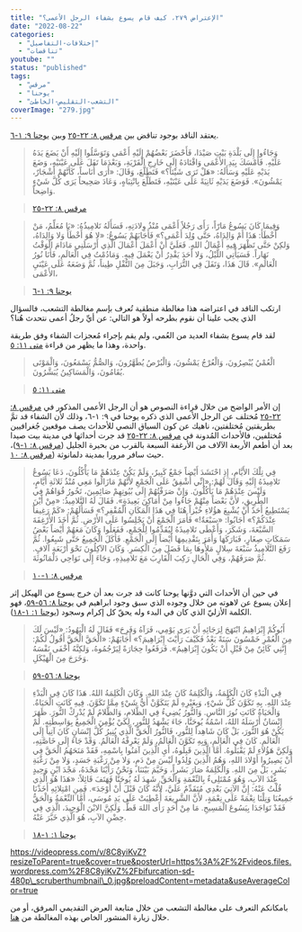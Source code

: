 ```yaml
---
title: "الإعتراض ٢٧٩، كيف قام يسوع بشفاء الرجل الأعمى؟"
date: "2022-08-22"
categories: 
  - "إختلافات-التفاصيل"
  - "تناقضات"
youtube: ""
status: "published"
tags: 
  - "مرقس"
  - "يوحنا"
  - "التشعب-التقليص-الخاطئ"
coverImage: "279.jpg"
---
```


يعتقد الناقد بوجود تناقض بين [مرقس ٨: ٢٢-٢٥](https://my.bible.com/bible/101/MRK.8.22-25) وبين [يوحنا ٩: ١-٦](https://my.bible.com/bible/101/JHN.9.1-6).

> وَجَاءُوا إِلَى بَلْدَةِ بَيْتِ صَيْدَا، فَأَحْضَرَ بَعْضُهُمْ إِلَيْهِ أَعْمَى وَتَوَسَّلُوا إِلَيْهِ أَنْ يَضَعَ يَدَهُ عَلَيْهِ. فَأَمْسَكَ بِيَدِ الأَعْمَى وَاقْتَادَهُ إِلَى خَارِجِ الْقَرْيَةِ، وَبَعْدَمَا تَفَلَ عَلَى عَيْنَيْهِ، وَضَعَ يَدَيْهِ عَلَيْهِ وَسَأَلَهُ: «هَلْ تَرَى شَيْئاً؟» فَتَطَلَّعَ، وَقَالَ: «أَرَى أُنَاساً، كَأَنَّهُمْ أَشْجَارٌ، يَمْشُونَ». فَوَضَعَ يَدَيْهِ ثَانِيَةً عَلَى عَيْنَيْهِ، فَتَطَلَّعَ بِانْتِبَاهٍ، وَعَادَ صَحِيحاً يَرَى كُلَّ شَيْءٍ وَاضِحاً.

> [مرقس ٨: ٢٢-٢٥](https://my.bible.com/bible/101/MRK.8.22-25)

> وَفِيمَا كَانَ يَسُوعُ مَارّاً، رَأَى رَجُلاً أَعْمَى مُنْذُ وِلادَتِهِ، فَسَأَلَهُ تَلامِيذُهُ: «يَا مُعَلِّمُ، مَنْ أَخْطَأَ: هَذَا أَمْ وَالِدَاهُ، حَتَّى وُلِدَ أَعْمَى؟» فَأَجَابَهُمْ يَسُوعُ: «لا هُوَ أَخْطَأَ وَلا وَالِدَاهُ، وَلكِنْ حَتَّى تَظْهَرَ فِيهِ أَعْمَالُ اللهِ. فَعَلَيَّ أَنْ أَعْمَلَ أَعْمَالَ الَّذِي أَرْسَلَنِي مَادَامَ الْوَقْتُ نَهَاراً. فَسَيَأْتِي اللَّيْلُ، وَلا أَحَدَ يَقْدِرُ أَنْ يَعْمَلَ فِيهِ. وَمَادُمْتُ فِي الْعَالَمِ، فَأَنَا نُورُ الْعَالَمِ». قَالَ هَذَا، وَتَفَلَ فِي التُّرَابِ، وَجَبَلَ مِنَ التُّفْلِ طِيناً، ثُمَّ وَضَعَهُ عَلَى عَيْنَيِ الأَعْمَى،

> [يوحنا ٩: ١-٦](https://my.bible.com/bible/101/JHN.9.1-6)

ارتكب الناقد في اعتراضه هذا مغالطة منطقية تُعرف بإسم مغالطة التشعب، فالسؤال الذي يجب علينا أن نقوم بطرحه أولاً هو التالي: عن أيِّ رجلُ أعمى نتحدث هُنا؟

لقد قام يسوع بشفاء العديد من العُمي، ولم يقم بإجراء مُعجزات الشفاء وفق طريقة واحدة، وهذا ما يظهر من قراءة [متى ١١: ٥](https://my.bible.com/bible/101/MAT.11.5).

> الْعُمْيُ يُبْصِرُونَ، وَالْعُرْجُ يَمْشُونَ، وَالْبُرْصُ يُطَهَّرُونَ، وَالصُّمُّ يَسْمَعُونَ، وَالْمَوْتَى يُقَامُونَ، وَالْمَسَاكِينُ يُبَشَّرُونَ.

> [متى ١١: ٥](https://my.bible.com/bible/101/MAT.11.5)

إن الأمر الواضح من خلال قراءة النصوص هو أن الرجل الأعمى المذكور في [مرقس ٨: ٢٢-٢٥](https://my.bible.com/bible/101/MRK.8.22-25) مُختلف عن الرجل الأعمى الذي ذكره يوحنا في ٩: ١-٦، وذلك لأن الشفاء قد تمَّ بطريقتين مُختلفتين، ناهيك عن كون السياق النصي للأحداث يصف موقعين جُغرافيين مُختلفين، فالأحداث المُدونة في [مرقس ٨: ٢٢-٢٥](https://my.bible.com/bible/101/MRK.8.22-25) قد جرت أحداثها في مدينة بيت صيدا بعد أن أطعم الأربعة الآلاف من الأرغفة السبعة بالقرب من بحيرة الجليل ([مرقس ٨: ١-٩](https://my.bible.com/bible/101/MRK.8.1-9))، حيث سافر مرورا بمدينة دلمانوثة ([مرقس ٨: ١٠](https://my.bible.com/bible/101/MRK.8.10).

> فِي تِلْكَ الأَيَّامِ، إِذِ احْتَشَدَ أَيْضاً جَمْعٌ كَبِيرٌ، وَلَمْ يَكُنْ عِنْدَهُمْ مَا يَأْكُلُونَ، دَعَا يَسُوعُ تَلامِيذَهُ إِلَيْهِ وَقَالَ لَهُمْ: «إِنِّي أُشْفِقُ عَلَى الْجَمْعِ لأَنَّهُمْ مَازَالُوا مَعِي مُنْذُ ثَلاثَةِ أَيَّامٍ، وَلَيْسَ عِنْدَهُمْ مَا يَأْكُلُونَ. وَإِنْ صَرَفْتُهُمْ إِلَى بُيُوتِهِمْ صَائِمِينَ، تَخُورُ قُوَاهُمْ فِي الطَّرِيقِ، لأَنَّ بَعْضاً مِنْهُمْ جَاءُوا مِنْ أَمَاكِنَ بَعِيدَةٍ». فَقَالَ لَهُ التَّلامِيذُ: «مِنْ أَيْنَ يَسْتَطِيعُ أَحَدٌ أَنْ يُشْبِعَ هؤُلاءِ خُبْزاً هُنَا فِي هَذَا الْمَكَانِ الْمُقْفِرِ؟» فَسَأَلَهُمْ: «كَمْ رَغِيفاً عِنْدَكُمْ؟» أَجَابُوا: «سَبْعَةٌ!» فَأَمَرَ الْجَمْعَ أَنْ يَجْلِسُوا عَلَى الأَرْضِ. ثُمَّ أَخَذَ الأَرْغِفَةَ السَّبْعَةَ، وَشَكَرَ، وَأَعْطَى تَلامِيذَهُ لِيُقَدِّمُوا لِلْجَمْعِ، فَفَعَلُوا وَكَانَ مَعَهُمْ أَيْضاً بَعْضُ سَمَكَاتٍ صِغَارٍ، فَبَارَكَهَا وَأَمَرَ بِتَقْدِيمِهَا أَيْضاً إِلَى الْجَمْعِ. فَأَكَلَ الْجَمِيعُ حَتَّى شَبِعُوا. ثُمَّ رَفَعَ التَّلامِيذُ سَبْعَةَ سِلالٍ مَلأُوهَا بِمَا فَضَلَ مِنَ الْكِسَرِ. وَكَانَ الآكِلُونَ نَحْوَ أَرْبَعَةِ آلافٍ. ثُمَّ صَرَفَهُمْ، وَفِي الْحَالِ رَكِبَ الْقَارِبَ مَعَ تَلامِيذِهِ، وَجَاءَ إِلَى نَوَاحِي دَلْمَانُوثَةَ.

> [مرقس ٨: ١-١٠](https://my.bible.com/bible/101/MRK.8.1-10)

في حين أن الأحداث التي دوَّنها يوحنا كانت قد جرت بعد أن خرج يسوع من الهيكل إثر إعلان يسوع عن لاهوته من خلال وجوده الذي سبق وجود ابراهيم في [يوحنا ٨: ٥٦-٥٩](https://my.bible.com/bible/101/JHN.8.56-59)، فهو الكلمة الأزليّ الذي كان في البدء وله يحقّ كل إكرام وسجود ([يوحنا ١: ١-١٨](https://my.bible.com/bible/101/JHN.1.1-18)).

> أَبُوكُمْ إِبْرَاهِيمُ ابْتَهَجَ لِرَجَائِهِ أَنْ يَرَى يَوْمِي، فَرَآهُ وَفَرِحَ» فَقَالَ لَهُ الْيَهُودُ: «لَيْسَ لَكَ مِنَ الْعُمْرِ خَمْسُونَ سَنَةً بَعْدُ فَكَيْفَ رَأَيْتَ إِبْرَاهِيمَ؟» أَجَابَهُمْ: «الْحَقَّ الْحَقَّ أَقُولُ لَكُمْ: إِنَّنِي كَائِنٌ مِنْ قَبْلِ أَنْ يَكُونَ إِبْرَاهِيمُ». فَرَفَعُوا حِجَارَةً لِيَرْجُمُوهُ، وَلكِنَّهُ أَخْفَى نَفْسَهُ وَخَرَجَ مِنَ الْهَيْكَلِ.

> [يوحنا ٨: ٥٦-٥٩](https://my.bible.com/bible/101/JHN.8.56-59)

> فِي الْبَدْءِ كَانَ الْكَلِمَةُ، وَالْكَلِمَةُ كَانَ عِنْدَ اللهِ. وَكَانَ الْكَلِمَةُ اللهُ. هَذَا كَانَ فِي الْبَدْءِ عِنْدَ اللهِ. بِهِ تَكَوَّنَ كُلُّ شَيْءٍ، وَبِغَيْرِهِ لَمْ يَتَكَوَّنْ أَيُّ شَيْءٍ مِمَّا تَكَوَّنَ. فِيهِ كَانَتِ الْحَيَاةُ. وَالْحَيَاةُ كَانَتِ نُورَ النَّاسِ. وَالنُّورُ يُضِيءُ فِي الظَّلامِ، وَالظَّلامُ لَمْ يُدْرِكْ النُّورَ. ظَهَرَ إِنْسَانٌ أَرْسَلَهُ اللهُ، اسْمُهُ يُوحَنَّا، جَاءَ يَشْهَدُ لِلنُّورِ، لِكَيْ يُؤْمِنَ الْجَمِيعُ بِوَاسِطَتِهِ. لَمْ يَكُنْ هُوَ النُّورَ، بَلْ كَانَ شَاهِداً لِلنُّورِ، فَالنُّورُ الْحَقُّ الَّذِي يُنِيرُ كُلَّ إِنْسَانٍ كَانَ آتِياً إِلَى الْعَالَمِ. كَانَ فِي الْعَالَمِ، وَبِهِ تَكَوَّنَ الْعَالَمُ، وَلَمْ يَعْرِفْهُ الْعَالَمُ. وَقَدْ جَاءَ إِلَى خَاصَّتِهِ، وَلَكِنَّ هَؤُلاءِ لَمْ يَقْبَلُوهُ. أَمَّا الَّذِينَ قَبِلُوهُ، أَيِ الَّذِينَ آمَنُوا بِاسْمِهِ، فَقَدْ مَنَحَهُمُ الْحَقَّ فِي أَنْ يَصِيرُوا أَوْلادَ اللهِ، وَهُمُ الَّذِينَ وُلِدُوا لَيْسَ مِنْ دَمٍ، وَلا مِنْ رَغْبَةِ جَسَدٍ، وَلا مِنْ رَغْبَةِ بَشَرٍ، بَلْ مِنَ اللهِ. وَالْكَلِمَةُ صَارَ بَشَراً، وَخَيَّمَ بَيْنَنَا، وَنَحْنُ رَأَيْنَا مَجْدَهُ، مَجْدَ ابْنٍ وَحِيدٍ عِنْدَ الآبِ، وَهُوَ مُمْتَلِىءٌ بِالنِّعْمَةِ وَالْحَقِّ. شَهِدَ لَهُ يُوحَنَّا فَهَتَفَ قَائِلاً: «هَذَا هُوَ الَّذِي قُلْتُ عَنْهُ: إِنَّ الآتِيَ بَعْدِي مُتَقَدِّمٌ عَلَيَّ، لأَنَّهُ كَانَ قَبْلَ أَنْ أُوْجَدَ». فَمِنِ امْتِلائِهِ أَخَذْنَا جَمِيعُنَا وَنِلْنَا نِعْمَةً عَلَى نِعْمَةٍ، لأَنَّ الشَّرِيعَةَ أُعْطِيَتْ عَلَى يَدِ مُوسَى، أَمَّا النِّعْمَةُ وَالْحَقُّ فَقَدْ تَوَاجَدَا بِيَسُوعَ الْمَسِيحِ. مَا مِنْ أَحَدٍ رَأَى اللهَ قَطُّ. وَلَكِنَّ الابْنَ الْوَحِيدَ، الَّذِي فِي حِضْنِ الآبِ، هُوَ الَّذِي خَبَّرَ عَنْهُ.

> [يوحنا ١: ١-١٨](https://my.bible.com/bible/101/JHN.1.1-18)

https://videopress.com/v/8C8yiKvZ?resizeToParent=true&cover=true&posterUrl=https%3A%2F%2Fvideos.files.wordpress.com%2F8C8yiKvZ%2Fbifurcation-sd-480p\_scruberthumbnail\_0.jpg&preloadContent=metadata&useAverageColor=true

بامكانكم التعرف على مغالطة التشعب من خلال متابعة العرض التقديمي المرفق، أو من خلال زيارة المنشور الخاص بهذه المغالطة من [هنا](https://reasonofhope.com/2019/07/25/bifurcation/).
